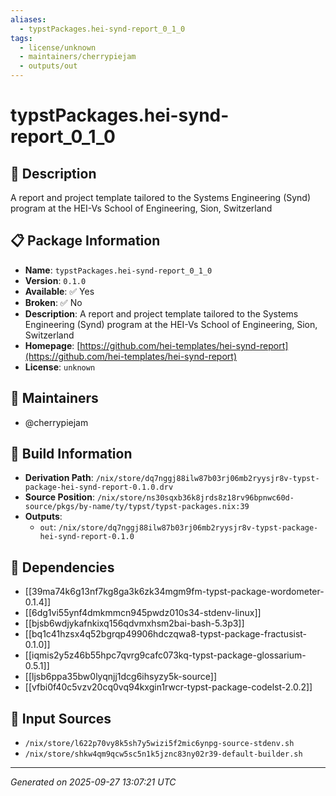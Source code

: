 ```yaml
---
aliases:
  - typstPackages.hei-synd-report_0_1_0
tags:
  - license/unknown
  - maintainers/cherrypiejam
  - outputs/out
---
```


# typstPackages.hei-synd-report_0_1_0

## 📝 Description

A report and project template tailored to the Systems Engineering (Synd) program at the HEI-Vs School of Engineering, Sion, Switzerland

## 📋 Package Information

- **Name**: `typstPackages.hei-synd-report_0_1_0`
- **Version**: `0.1.0`
- **Available**: ✅ Yes
- **Broken**: ✅ No
- **Description**: A report and project template tailored to the Systems Engineering (Synd) program at the HEI-Vs School of Engineering, Sion, Switzerland
- **Homepage**: [https://github.com/hei-templates/hei-synd-report](https://github.com/hei-templates/hei-synd-report)
- **License**: `unknown`
## 👥 Maintainers

- @cherrypiejam


## 🔧 Build Information

- **Derivation Path**: `/nix/store/dq7nggj88ilw87b03rj06mb2ryysjr8v-typst-package-hei-synd-report-0.1.0.drv`
- **Source Position**: `/nix/store/ns30sqxb36k8jrds8z18rv96bpnwc60d-source/pkgs/by-name/ty/typst/typst-packages.nix:39`
- **Outputs**:
  - `out`:  `/nix/store/dq7nggj88ilw87b03rj06mb2ryysjr8v-typst-package-hei-synd-report-0.1.0`

## 🔗 Dependencies

- [[39ma74k6g13nf7kg8ga3k6zk34mgm9fm-typst-package-wordometer-0.1.4]]
- [[6dg1vi55ynf4dmkmmcn945pwdz010s34-stdenv-linux]]
- [[bjsb6wdjykafnkixq156qdvmxhsm2bai-bash-5.3p3]]
- [[bq1c41hzsx4q52bgrqp49906hdczqwa8-typst-package-fractusist-0.1.0]]
- [[iqmis2y5z46b55hpc7qvrg9cafc073kq-typst-package-glossarium-0.5.1]]
- [[ljsb6ppa35bw0lyqnjj1dcg6ihsyzy5k-source]]
- [[vfbi0f40c5vzv20cq0vq94kxgin1rwcr-typst-package-codelst-2.0.2]]

## 📁 Input Sources

- `/nix/store/l622p70vy8k5sh7y5wizi5f2mic6ynpg-source-stdenv.sh`
- `/nix/store/shkw4qm9qcw5sc5n1k5jznc83ny02r39-default-builder.sh`

---
*Generated on 2025-09-27 13:07:21 UTC*
